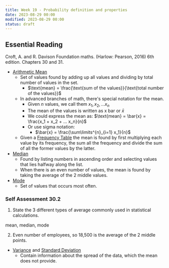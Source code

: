 ```yaml
---
title: Week 19 - Probability definition and properties
date: 2023-08-29 00:00
modified: 2023-08-29 00:00
status: draft
---
```


## Essential Reading

Croft, A. and R. Davison Foundation maths. (Harlow: Pearson, 2016) 6th edition. Chapters 30 and 31.

* [Arithmetic Mean](Arithmetic%20Mean)
    * Set of values found by adding up all values and dividing by total number of values in the set.
        * $\text{mean} = \frac{\text{sum of the values}}{\text{total number of the values}}$
    * In advanced branches of math, there's special notation for the mean.
        * Given $n$ values, we call them $x_1, x_2, ... x_n$
        * The mean of the values is written as x bar or $\bar{x}$
        * We could express the mean as: $\text{mean} = \bar{x} = \frac{x_1 + x_2 + ... x_n}{n}$
        * Or use sigma notation:
            * $\bar{x} = \frac{\sum\limits^{n}_{i=1} x_1}{n}$
    * Given a [Frequency Table](Frequency%20Table) the mean is found by first multiplying each value by its frequency, the sum all the frequency and divide the sum of all the former values by the latter.
* [Median](Median)
    * Found by listing numbers in ascending order and selecting values that lies halfway along the list.
    * When there is an even number of values, the mean is found by taking the average of the 2 middle values.
* [Mode](Mode)
    * Set of values that occurs most often.

### Self Assessment 30.2

1. State the 3 different types of average commonly used in statistical calculations.

mean, median, mode

2. Even number of employees, so 18,500 is the average of the 2 middle points.

* [Variance](../../../../../../permanent/variance.md) and [Standard Deviation](../../../../../../permanent/standard-deviation.md)
    * Contain information about the spread of the data, which the mean does not provide.
